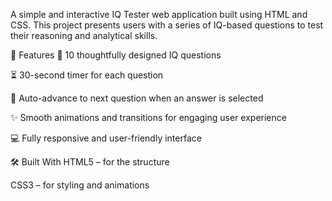 A simple and interactive IQ Tester web application built using HTML and CSS. This project presents users with a series of IQ-based questions to test their reasoning and analytical skills.

🚀 Features
🧩 10 thoughtfully designed IQ questions

⏳ 30-second timer for each question

📲 Auto-advance to next question when an answer is selected

✨ Smooth animations and transitions for engaging user experience

💻 Fully responsive and user-friendly interface

🛠️ Built With
HTML5 – for the structure

CSS3 – for styling and animations

